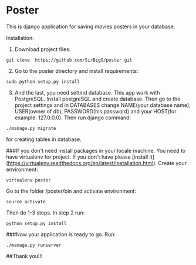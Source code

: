 # Poster

This is django application for saving movies posters in your database.


Installation:

1. Download project files:
```   
git clone  https://github.com/SirBigG/poster.git
```
2. Go to the poster directory and install requirements:
```
sudo python setup.py install
```
3. And the last, you need settind database. This app work with PostgreSQL. Install postgreSQL and create database.
Then go to the project settings and in DATABASES change NAME(your database name), USER(owner of db), PASSWORD(his password) and your HOST(for example: 127.0.0.0). Then run django command:
```
./manage.py migrate
```
for creating tables in database.

###If you don't need install packages in your locale machine.
You need to have virtualenv for project. If you don't have please [install it]
    (https://virtualenv.readthedocs.org/en/latest/installation.html).
Create your environment:
```
virtualenv poster
```
Go to the folder /poster/bin and activate environment:
```   
source activate
```
Then do 1-3 steps. In step 2 run:
```
python setup.py install
```


###Now your application is ready to go. Run:
```
./manage.py runserver
```

##Thank you!!!
